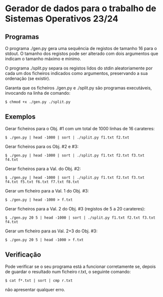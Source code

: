 # Gerador de dados para o trabalho de Sistemas Operativos 23/24

## Programas

O programa ./gen.py gera uma sequência de registos de tamanho 16 para o stdout.
O tamanho dos registos pode ser alterado com dois argumentos que indicam o
tamanho máximo e minimo.

O programa ./split.py separa os registos lidos do stdin aleatoriamente por cada
um dos ficheiros indicados como argumentos, preservando a sua ordenação (se
existir).

Garanta que os ficheiros ./gen.py e ./split.py são programas executáveis,
invocando na linha de comando:

    $ chmod +x ./gen.py ./split.py
 
## Exemplos

Gerar ficheiros para o Obj. #1 com um total de 1000 linhas de 16 carateres:

    $ ./gen.py | head -1000 | sort | ./split.py f1.txt f2.txt

Gerar ficheiros para os Obj. #2 e #3:

    $ ./gen.py | head -1000 | sort | ./split.py f1.txt f2.txt f3.txt f4.txt

Gerar ficheiros para a Val. do Obj. #2:

    $ ./gen.py | head -1000 | sort | ./split.py f1.txt f2.txt f3.txt f4.txt f5.txt f6.txt f7.txt f8.txt

Gerar um ficheiro para a Val. 1 do Obj. #3:

    $ ./gen.py | head -1000 > f.txt

Gerar ficheiros para a Val. 2 do Obj. #3 (registos de 5 a 20 carateres):

    $ ./gen.py 20 5 | head -1000 | sort | ./split.py f1.txt f2.txt f3.txt f4.txt

Gerar um ficheiro para as Val. 2+3 do Obj. #3:

    $ ./gen.py 20 5 | head -1000 > f.txt

## Verificação

Pode verificar se o seu programa está a funcionar corretamente se, depois de
guardar o resultado num ficheiro r.txt, o seguinte comando:

    $ cat f*.txt | sort | cmp r.txt

não apresentar qualquer erro.

